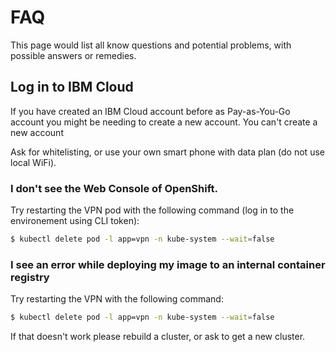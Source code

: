 # FAQ

This page would list all know questions and potential problems, with possible answers or remedies.

## Log in to IBM Cloud

If you have created an IBM Cloud account before as Pay-as-You-Go account you might be needing to create a new account.
You can't create a new account

Ask for whitelisting, or use your own smart phone with data plan (do not use local WiFi).

### I don't see the Web Console of OpenShift.

Try restarting the VPN pod with the following command (log in to the environement using CLI token):

```bash
$ kubectl delete pod -l app=vpn -n kube-system --wait=false
```

### I see an error while deploying my image to an internal container registry

Try restarting the VPN with the following command:

```bash
$ kubectl delete pod -l app=vpn -n kube-system --wait=false
```

If that doesn't work please rebuild a cluster, or ask to get a new cluster.

